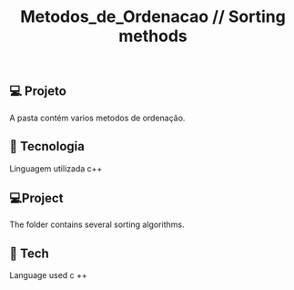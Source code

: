 <h1 align="center">Metodos_de_Ordenacao // Sorting methods</h1>
<br>

## 💻 Projeto 
A pasta contém varios metodos de ordenação.

## 🔨 Tecnologia
Linguagem utilizada c++ 
<br>

## 💻Project
The folder contains several sorting algorithms. 

## 🔨 Tech
Language used c ++
